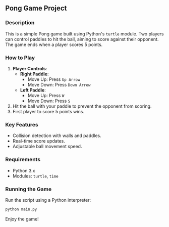 ## Pong Game Project

### Description
This is a simple Pong game built using Python's `turtle` module. Two players can control paddles to hit the ball, aiming to score against their opponent. The game ends when a player scores 5 points.

### How to Play
1. **Player Controls**:
   - **Right Paddle**:
     - Move Up: Press `Up Arrow`
     - Move Down: Press `Down Arrow`
   - **Left Paddle**:
     - Move Up: Press `W`
     - Move Down: Press `S`
2. Hit the ball with your paddle to prevent the opponent from scoring.
3. First player to score 5 points wins.

### Key Features
- Collision detection with walls and paddles.
- Real-time score updates.
- Adjustable ball movement speed.

### Requirements
- Python 3.x
- Modules: `turtle`, `time`

### Running the Game
Run the script using a Python interpreter:
```bash
python main.py
```

Enjoy the game!

